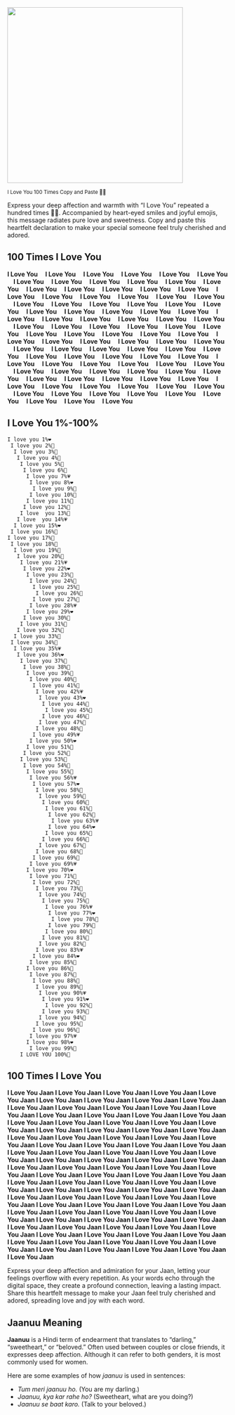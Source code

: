
<img src="https://img.picui.cn/free/2024/11/04/6728955a30718.png" width="400" />  

<small>I Love You  100 Times Copy and Paste 🥰🤗</small>

Express your deep affection and warmth with “I Love You” repeated a hundred times 🥰🤗. Accompanied by heart-eyed smiles and joyful emojis, this message radiates pure love and sweetness. Copy and paste this heartfelt declaration to make your special someone feel truly cherished and adored.

## 100 Times I Love You

**I Love You   I Love You   I Love You   I Love You   I Love You   I Love You   I Love You   I Love You   I Love You   I Love You   I Love You   I Love You   I Love You   I Love You   I Love You   I Love You   I Love You   I Love You   I Love You   I Love You   I Love You   I Love You   I Love You   I Love You   I Love You   I Love You   I Love You   I Love You   I Love You   I Love You   I Love You   I Love You   I Love You   I Love You   I Love You   I Love You   I Love You   I Love You   I Love You   I Love You   I Love You   I Love You   I Love You   I Love You   I Love You   I Love You   I Love You   I Love You   I Love You   I Love You   I Love You   I Love You   I Love You   I Love You   I Love You   I Love You   I Love You   I Love You   I Love You   I Love You   I Love You   I Love You   I Love You   I Love You   I Love You   I Love You   I Love You   I Love You   I Love You   I Love You   I Love You   I Love You   I Love You   I Love You   I Love You   I Love You   I Love You   I Love You   I Love You   I Love You   I Love You   I Love You   I Love You   I Love You   I Love You   I Love You   I Love You   I Love You   I Love You   I Love You   I Love You   I Love You   I Love You   I Love You   I Love You   I Love You   I Love You   I Love You   I Love You   I Love You**


## I Love You 1%-100%

```
I love you 1%❤
 I love you 2%🧡
  I love you 3%💛
   I love you 4%💚
    I love you 5%💙
     I love you 6%💜
      I love you 7%💗
       I love you 8%❤
        I love you 9%🧡
       I love you 10%💛
      I love you 11%💚
     I love you 12%💙
    I love  you 13%💜
   I love  you 14%💗
  I love you 15%❤
 I love you 16%🧡
I love you 17%💛
 I love you 18%💚
  I love you 19%💙
   I love you 20%💜
    I love you 21%💗
     I love you 22%❤
      I love you 23%🧡
       I love you 24%💛
        I love you 25%💚
         I love you 26%💙
        I love you 27%💜
       I love you 28%💗
      I love you 29%❤
     I love you 30%🧡
    I love you 31%💛
   I love you 32%💚
  I love you 33%💙
 I love you 34%💜
  I love you 35%💗
   I love you 36%❤ 
    I love you 37%🧡
     I love you 38%💛
      I love you 39%💚
       I love you 40%💙
        I love you 41%💜
         I love you 42%💗
          I love you 43%❤
           I love you 44%🧡
            I love you 45%💛
           I love you 46%💚
          I love you 47%💙
         I love you 48%💜
        I love you 49%💗
       I love you 50%❤
      I love you 51%🧡
     I love you 52%💛
    I love you 53%💚
     I love you 54%💙
      I love you 55%💜
       I love you 56%💗
        I love you 57%❤
         I love you 58%🧡
          I love you 59%💛
           I love you 60%💚
            I love you 61%💙
             I love you 62%💜
              I love you 63%💗
             I love you 64%❤
            I love you 65%🧡
           I love you 66%💛
          I love you 67%💚
         I love you 68%💙
        I love you 69%💜
       I love you 69%💗
      I love you 70%❤
       I love you 71%🧡
        I love you 72%💛
         I love you 73%💚
          I love you 74%💙
           I love you 75%💜
            I love you 76%💗
             I love you 77%❤
              I love you 78%🧡
             I love you 79%💛
            I love you 80%💚
           I love you 81%💙
          I love you 82%💜
         I love you 83%💗
        I love you 84%❤
       I love you 85%🧡
      I love you 86%💛
       I love you 87%💚
        I love you 88%💙
         I love you 89%💜
          I love you 90%💗
           I love you 91%❤
            I love you 92%🧡
           I love you 93%💛
          I love you 94%💚
         I love you 95%💙
        I love you 96%💜
       I love you 97%💗
      I love you 98%❤
       I love you 99%🧡
    I LOVE YOU 100%💖
```

## 100 Times I Love You 

**I Love You Jaan  I Love You Jaan  I Love You Jaan  I Love You Jaan  I Love You Jaan  I Love You Jaan  I Love You Jaan  I Love You Jaan  I Love You Jaan  I Love You Jaan  I Love You Jaan  I Love You Jaan  I Love You Jaan  I Love You Jaan  I Love You Jaan  I Love You Jaan  I Love You Jaan  I Love You Jaan  I Love You Jaan  I Love You Jaan  I Love You Jaan  I Love You Jaan  I Love You Jaan  I Love You Jaan  I Love You Jaan  I Love You Jaan  I Love You Jaan  I Love You Jaan  I Love You Jaan  I Love You Jaan  I Love You Jaan  I Love You Jaan  I Love You Jaan  I Love You Jaan  I Love You Jaan  I Love You Jaan  I Love You Jaan  I Love You Jaan  I Love You Jaan  I Love You Jaan  I Love You Jaan  I Love You Jaan  I Love You Jaan  I Love You Jaan  I Love You Jaan  I Love You Jaan  I Love You Jaan  I Love You Jaan  I Love You Jaan  I Love You Jaan  I Love You Jaan  I Love You Jaan  I Love You Jaan  I Love You Jaan  I Love You Jaan  I Love You Jaan  I Love You Jaan  I Love You Jaan  I Love You Jaan  I Love You Jaan  I Love You Jaan  I Love You Jaan  I Love You Jaan  I Love You Jaan  I Love You Jaan  I Love You Jaan  I Love You Jaan  I Love You Jaan  I Love You Jaan  I Love You Jaan  I Love You Jaan  I Love You Jaan  I Love You Jaan  I Love You Jaan  I Love You Jaan  I Love You Jaan  I Love You Jaan  I Love You Jaan  I Love You Jaan  I Love You Jaan  I Love You Jaan  I Love You Jaan  I Love You Jaan  I Love You Jaan  I Love You Jaan  I Love You Jaan  I Love You Jaan  I Love You Jaan  I Love You Jaan  I Love You Jaan  I Love You Jaan  I Love You Jaan  I Love You Jaan  I Love You Jaan  I Love You Jaan  I Love You Jaan  I Love You Jaan  I Love You Jaan  I Love You Jaan  I Love You Jaan**


Express your deep affection and admiration for your Jaan, letting your feelings overflow with every repetition. As your words echo through the digital space, they create a profound connection, leaving a lasting impact. Share this heartfelt message to make your Jaan feel truly cherished and adored, spreading love and joy with each word.

## Jaanuu Meaning

**Jaanuu** is a Hindi term of endearment that translates to “darling,” “sweetheart,” or “beloved.” Often used between couples or close friends, it expresses deep affection. Although it can refer to both genders, it is most commonly used for women.

Here are some examples of how *jaanuu* is used in sentences:

- *Tum meri jaanuu ho.* (You are my darling.)
- *Jaanuu, kya kar rahe ho?* (Sweetheart, what are you doing?)
- *Jaanuu se baat karo.* (Talk to your beloved.)